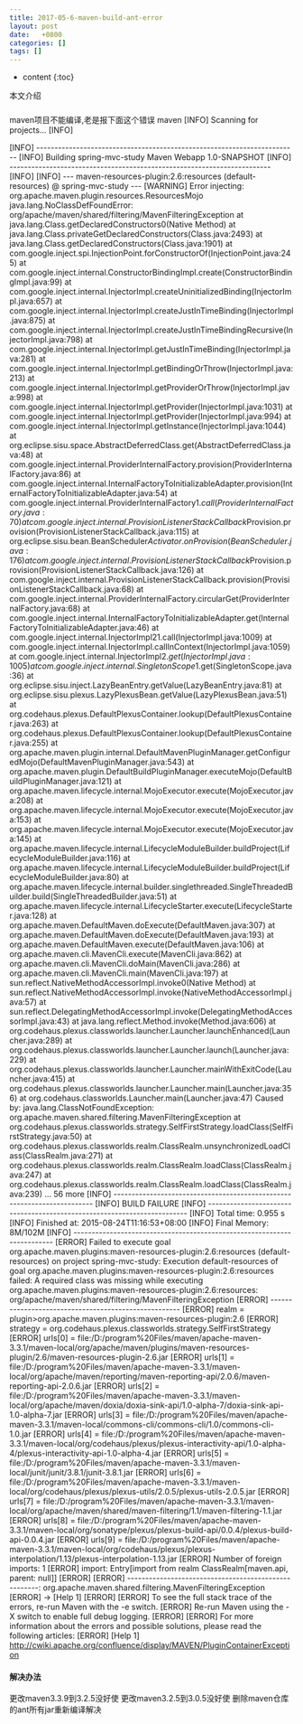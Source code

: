 ```yaml
---
title: 2017-05-6-maven-build-ant-error
layout: post
date:   +0800 
categories: []
tags: []
---
```



* content
{:toc}


本文介绍











### 

maven项目不能编译,老是报下面这个错误
maven
[INFO] Scanning for projects...
[INFO]

[INFO] ------------------------------------------------------------------------
[INFO] Building spring-mvc-study Maven Webapp 1.0-SNAPSHOT
[INFO] ------------------------------------------------------------------------
[INFO] 
[INFO] --- maven-resources-plugin:2.6:resources (default-resources) @ spring-mvc-study ---
[WARNING] Error injecting: org.apache.maven.plugin.resources.ResourcesMojo
java.lang.NoClassDefFoundError: org/apache/maven/shared/filtering/MavenFilteringException
at java.lang.Class.getDeclaredConstructors0(Native Method)
at java.lang.Class.privateGetDeclaredConstructors(Class.java:2493)
at java.lang.Class.getDeclaredConstructors(Class.java:1901)
at com.google.inject.spi.InjectionPoint.forConstructorOf(InjectionPoint.java:245)
at com.google.inject.internal.ConstructorBindingImpl.create(ConstructorBindingImpl.java:99)
at com.google.inject.internal.InjectorImpl.createUninitializedBinding(InjectorImpl.java:657)
at com.google.inject.internal.InjectorImpl.createJustInTimeBinding(InjectorImpl.java:875)
at com.google.inject.internal.InjectorImpl.createJustInTimeBindingRecursive(InjectorImpl.java:798)
at com.google.inject.internal.InjectorImpl.getJustInTimeBinding(InjectorImpl.java:281)
at com.google.inject.internal.InjectorImpl.getBindingOrThrow(InjectorImpl.java:213)
at com.google.inject.internal.InjectorImpl.getProviderOrThrow(InjectorImpl.java:998)
at com.google.inject.internal.InjectorImpl.getProvider(InjectorImpl.java:1031)
at com.google.inject.internal.InjectorImpl.getProvider(InjectorImpl.java:994)
at com.google.inject.internal.InjectorImpl.getInstance(InjectorImpl.java:1044)
at org.eclipse.sisu.space.AbstractDeferredClass.get(AbstractDeferredClass.java:48)
at com.google.inject.internal.ProviderInternalFactory.provision(ProviderInternalFactory.java:86)
at com.google.inject.internal.InternalFactoryToInitializableAdapter.provision(InternalFactoryToInitializableAdapter.java:54)
at com.google.inject.internal.ProviderInternalFactory$1.call(ProviderInternalFactory.java:70)
at com.google.inject.internal.ProvisionListenerStackCallback$Provision.provision(ProvisionListenerStackCallback.java:115)
at org.eclipse.sisu.bean.BeanScheduler$Activator.onProvision(BeanScheduler.java:176)
at com.google.inject.internal.ProvisionListenerStackCallback$Provision.provision(ProvisionListenerStackCallback.java:126)
at com.google.inject.internal.ProvisionListenerStackCallback.provision(ProvisionListenerStackCallback.java:68)
at com.google.inject.internal.ProviderInternalFactory.circularGet(ProviderInternalFactory.java:68)
at com.google.inject.internal.InternalFactoryToInitializableAdapter.get(InternalFactoryToInitializableAdapter.java:46)
at com.google.inject.internal.InjectorImpl$2$1.call(InjectorImpl.java:1009)
at com.google.inject.internal.InjectorImpl.callInContext(InjectorImpl.java:1059)
at com.google.inject.internal.InjectorImpl$2.get(InjectorImpl.java:1005)
at com.google.inject.internal.SingletonScope$1.get(SingletonScope.java:36)
at org.eclipse.sisu.inject.LazyBeanEntry.getValue(LazyBeanEntry.java:81)
at org.eclipse.sisu.plexus.LazyPlexusBean.getValue(LazyPlexusBean.java:51)
at org.codehaus.plexus.DefaultPlexusContainer.lookup(DefaultPlexusContainer.java:263)
at org.codehaus.plexus.DefaultPlexusContainer.lookup(DefaultPlexusContainer.java:255)
at org.apache.maven.plugin.internal.DefaultMavenPluginManager.getConfiguredMojo(DefaultMavenPluginManager.java:543)
at org.apache.maven.plugin.DefaultBuildPluginManager.executeMojo(DefaultBuildPluginManager.java:121)
at org.apache.maven.lifecycle.internal.MojoExecutor.execute(MojoExecutor.java:208)
at org.apache.maven.lifecycle.internal.MojoExecutor.execute(MojoExecutor.java:153)
at org.apache.maven.lifecycle.internal.MojoExecutor.execute(MojoExecutor.java:145)
at org.apache.maven.lifecycle.internal.LifecycleModuleBuilder.buildProject(LifecycleModuleBuilder.java:116)
at org.apache.maven.lifecycle.internal.LifecycleModuleBuilder.buildProject(LifecycleModuleBuilder.java:80)
at org.apache.maven.lifecycle.internal.builder.singlethreaded.SingleThreadedBuilder.build(SingleThreadedBuilder.java:51)
at org.apache.maven.lifecycle.internal.LifecycleStarter.execute(LifecycleStarter.java:128)
at org.apache.maven.DefaultMaven.doExecute(DefaultMaven.java:307)
at org.apache.maven.DefaultMaven.doExecute(DefaultMaven.java:193)
at org.apache.maven.DefaultMaven.execute(DefaultMaven.java:106)
at org.apache.maven.cli.MavenCli.execute(MavenCli.java:862)
at org.apache.maven.cli.MavenCli.doMain(MavenCli.java:286)
at org.apache.maven.cli.MavenCli.main(MavenCli.java:197)
at sun.reflect.NativeMethodAccessorImpl.invoke0(Native Method)
at sun.reflect.NativeMethodAccessorImpl.invoke(NativeMethodAccessorImpl.java:57)
at sun.reflect.DelegatingMethodAccessorImpl.invoke(DelegatingMethodAccessorImpl.java:43)
at java.lang.reflect.Method.invoke(Method.java:606)
at org.codehaus.plexus.classworlds.launcher.Launcher.launchEnhanced(Launcher.java:289)
at org.codehaus.plexus.classworlds.launcher.Launcher.launch(Launcher.java:229)
at org.codehaus.plexus.classworlds.launcher.Launcher.mainWithExitCode(Launcher.java:415)
at org.codehaus.plexus.classworlds.launcher.Launcher.main(Launcher.java:356)
at org.codehaus.classworlds.Launcher.main(Launcher.java:47)
Caused by: java.lang.ClassNotFoundException: org.apache.maven.shared.filtering.MavenFilteringException
at org.codehaus.plexus.classworlds.strategy.SelfFirstStrategy.loadClass(SelfFirstStrategy.java:50)
at org.codehaus.plexus.classworlds.realm.ClassRealm.unsynchronizedLoadClass(ClassRealm.java:271)
at org.codehaus.plexus.classworlds.realm.ClassRealm.loadClass(ClassRealm.java:247)
at org.codehaus.plexus.classworlds.realm.ClassRealm.loadClass(ClassRealm.java:239)
... 56 more
[INFO] ------------------------------------------------------------------------
[INFO] BUILD FAILURE
[INFO] ------------------------------------------------------------------------
[INFO] Total time: 0.955 s
[INFO] Finished at: 2015-08-24T11:16:53+08:00
[INFO] Final Memory: 8M/102M
[INFO] ------------------------------------------------------------------------
[ERROR] Failed to execute goal org.apache.maven.plugins:maven-resources-plugin:2.6:resources (default-resources) on project spring-mvc-study: Execution default-resources of goal org.apache.maven.plugins:maven-resources-plugin:2.6:resources failed: A required class was missing while executing org.apache.maven.plugins:maven-resources-plugin:2.6:resources: org/apache/maven/shared/filtering/MavenFilteringException
[ERROR] -----------------------------------------------------
[ERROR] realm = plugin>org.apache.maven.plugins:maven-resources-plugin:2.6
[ERROR] strategy = org.codehaus.plexus.classworlds.strategy.SelfFirstStrategy
[ERROR] urls[0] = file:/D:/program%20Files/maven/apache-maven-3.3.1/maven-local/org/apache/maven/plugins/maven-resources-plugin/2.6/maven-resources-plugin-2.6.jar
[ERROR] urls[1] = file:/D:/program%20Files/maven/apache-maven-3.3.1/maven-local/org/apache/maven/reporting/maven-reporting-api/2.0.6/maven-reporting-api-2.0.6.jar
[ERROR] urls[2] = file:/D:/program%20Files/maven/apache-maven-3.3.1/maven-local/org/apache/maven/doxia/doxia-sink-api/1.0-alpha-7/doxia-sink-api-1.0-alpha-7.jar
[ERROR] urls[3] = file:/D:/program%20Files/maven/apache-maven-3.3.1/maven-local/commons-cli/commons-cli/1.0/commons-cli-1.0.jar
[ERROR] urls[4] = file:/D:/program%20Files/maven/apache-maven-3.3.1/maven-local/org/codehaus/plexus/plexus-interactivity-api/1.0-alpha-4/plexus-interactivity-api-1.0-alpha-4.jar
[ERROR] urls[5] = file:/D:/program%20Files/maven/apache-maven-3.3.1/maven-local/junit/junit/3.8.1/junit-3.8.1.jar
[ERROR] urls[6] = file:/D:/program%20Files/maven/apache-maven-3.3.1/maven-local/org/codehaus/plexus/plexus-utils/2.0.5/plexus-utils-2.0.5.jar
[ERROR] urls[7] = file:/D:/program%20Files/maven/apache-maven-3.3.1/maven-local/org/apache/maven/shared/maven-filtering/1.1/maven-filtering-1.1.jar
[ERROR] urls[8] = file:/D:/program%20Files/maven/apache-maven-3.3.1/maven-local/org/sonatype/plexus/plexus-build-api/0.0.4/plexus-build-api-0.0.4.jar
[ERROR] urls[9] = file:/D:/program%20Files/maven/apache-maven-3.3.1/maven-local/org/codehaus/plexus/plexus-interpolation/1.13/plexus-interpolation-1.13.jar
[ERROR] Number of foreign imports: 1
[ERROR] import: Entry[import from realm ClassRealm[maven.api, parent: null]]
[ERROR] 
[ERROR] -----------------------------------------------------: org.apache.maven.shared.filtering.MavenFilteringException
[ERROR] -> [Help 1]
[ERROR] 
[ERROR] To see the full stack trace of the errors, re-run Maven with the -e switch.
[ERROR] Re-run Maven using the -X switch to enable full debug logging.
[ERROR] 
[ERROR] For more information about the errors and possible solutions, please read the following articles:
[ERROR] [Help 1] http://cwiki.apache.org/confluence/display/MAVEN/PluginContainerException



#### 解决办法

更改maven3.3.9到3.2.5没好使
更改maven3.2.5到3.0.5没好使
删除maven仓库的ant所有jar重新编译解决
